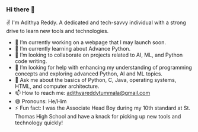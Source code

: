 ### Hi there 👋

✌️ I'm Adithya Reddy. A dedicated and tech-savvy individual with a strong drive to learn new tools and technologies.

- 🔭 I’m currently working on a webpage that I may launch soon.
- 🌱 I’m currently learning about Advance Python.
- 👯 I’m looking to collaborate on projects related to AI, ML, and Python code writing.
- 🤔 I’m looking for help with enhancing my understanding of programming concepts and exploring advanced Python, AI and ML topics.
- 💬 Ask me about the basics of Python, C, Java, operating systems, HTML, and computer architecture.
- 📫 How to reach me: adithyareddytummala@gmail.com
- 😄 Pronouns: He/Him
- ⚡ Fun fact: I was the Associate Head Boy during my 10th standard at St. Thomas High School and have a knack for picking up new tools and technology quickly!
